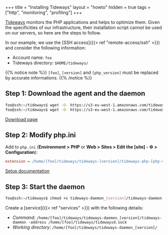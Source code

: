 +++
title = "Installing Tideways"
layout = "howto"
hidden = true
tags = ["http", "monitoring", "profiling"]
+++

[Tideways](https://tideways.com/) monitors the PHP applications and helps to optimize them. Given the specificities of our infrastructure, their installation script cannot be used on our servers, so here are the steps to follow.

In our example, we use the [SSH access]({{< ref "remote-access/ssh" >}}) and consider the following information:

- Account name: `foo`
- Tideways directory: `$HOME/tideways/`

{{% notice note %}}
`[foo]`, `[version]` and `[php_version]` must be replaced by accurate informations.
{{% /notice %}}

## Step 1: Download the agent and the daemon

```sh
foo@ssh:~/tideways$ wget -O- https://s3-eu-west-1.amazonaws.com/tideways/extension/[version]/tideways-php-[version]-x86_64.tar.gz | tar -xz --strip-components=1
foo@ssh:~/tideways$ wget -O- https://s3-eu-west-1.amazonaws.com/tideways/daemon/[version]/tideways-daemon_linux_amd64-[version].tar.gz | tar -xz --strip-components=0
```

[Download page](https://tideways.io/profiler/downloads)

## Step 2: Modify php.ini

Add to `php.ini` (**Environment > PHP** or **Web > Sites > Edit the [site] - ⚙️ > Configuration**):

```ini
extension = /home/[foo]/tideways/tideways-[version]/tideways-php-[php-version].so
```

[Setup documentation](https://support.tideways.com/documentation/setup/configuration/)

## Step 3: Start the daemon

```sh
foo@ssh:~/tideways$ chmod +x tideways-daemon_[version]/tideways-daemon
```

Create a [service]({{< ref "services" >}}) with the following details:

- *Command*: `/home/[foo]/tideways/tideways-daemon_[version]/tideways-daemon -address /home/[foo]/tideways/tidewaysd.sock`
- *Working directory*: `/home/[foo]/tideways/tideways-daemon_[version]/`
